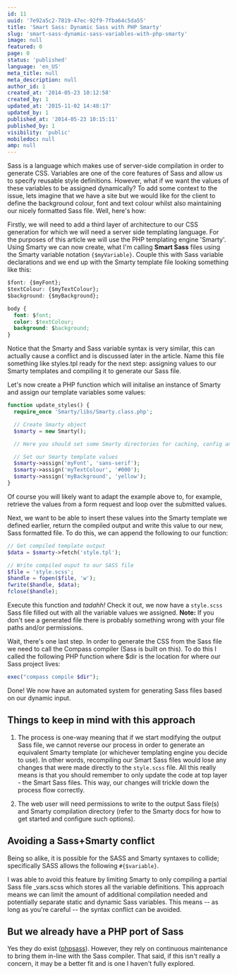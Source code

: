 ```yaml
---
id: 11
uuid: '7e92a5c2-7819-47ec-92f9-7fba64c5da55'
title: 'Smart Sass: Dynamic Sass with PHP Smarty'
slug: 'smart-sass-dynamic-sass-variables-with-php-smarty'
image: null
featured: 0
page: 0
status: 'published'
language: 'en_US'
meta_title: null
meta_description: null
author_id: 1
created_at: '2014-05-23 10:12:58'
created_by: 1
updated_at: '2015-11-02 14:48:17'
updated_by: 1
published_at: '2014-05-23 10:15:11'
published_by: 1
visibility: 'public'
mobiledoc: null
amp: null
---
```


Sass is a language which makes use of server-side compilation in order to generate CSS. Variables are one of the core features of Sass and allow us to specify reusable style definitions. However, what if we want the values of these variables to be assigned dynamically? To add some context to the issue, lets imagine that we have a site but we would like for the client to define the background colour, font and text colour whilst also maintaining our nicely formatted Sass file. Well, here's how:

Firstly, we will need to add a third layer of architecture to our CSS generation for which we will need a server side templating language. For the purposes of this article we will use the PHP templating engine 'Smarty'. Using Smarty we can now create, what I'm calling **Smart Sass** files using the Smarty variable notation `{$myVariable}`. Couple this with Sass variable declarations and we end up with the Smarty template file looking something like this:

```css
$font: {$myFont};
$textColour: {$myTextColour};
$background: {$myBackground};

body {
  font: $font;
  color: $textColour;
  background: $background;
}
```

Notice that the Smarty and Sass variable syntax is very similar, this can actually cause a conflict and is discussed later in the article. Name this file something like styles.tpl ready for the next step: assigning values to our Smarty templates and compiling it to generate our Sass file.

Let's now create a PHP function which will initalise an instance of Smarty and assign our template variables some values:

```php
function update_styles() {
  require_once 'Smarty/libs/Smarty.class.php';

  // Create Smarty object
  $smarty = new Smarty();

  // Here you should set some Smarty directories for caching, config and compiling etc.

  // Set our Smarty template values
  $smarty->assign('myFont', 'sans-serif');
  $smarty->assign('myTextColour', '#000');
  $smarty->assign('myBackground', 'yellow');
}
```

Of course you will likely want to adapt the example above to, for example, retrieve the values from a form request and loop over the submitted values.

Next, we want to be able to insert these values into the Smarty template we defined earlier, return the compiled output and write this value to our new, Sass formatted file. To do this, we can append the following to our function:

```php
// Get compiled template output
$data = $smarty->fetch('style.tpl');

// Write compiled ouput to our SASS file
$file = 'style.scss';
$handle = fopen($file, 'w');
fwrite($handle, $data);
fclose($handle);
```

Execute this function and _tadahh!_ Check it out, we now have a `style.scss` Sass file filled out with all the variable values we assigned. **Note:** If you don't see a generated file there is probably something wrong with your file paths and/or permissions.

Wait, there's one last step. In order to generate the CSS from the Sass file we need to call the Compass compiler (Sass is built on this). To do this I called the following PHP function where \$dir is the location for where our Sass project lives:

```php
exec("compass compile $dir");
```

Done! We now have an automated system for generating Sass files based on our dynamic input.

## Things to keep in mind with this approach

1. The process is one-way meaning that if we start modifying the output Sass file, we cannot reverse our process in order to generate an equivalent Smarty template (or whichever templating engine you decide to use). In other words, recompiling our Smart Sass files would lose any changes that were made directly to the `style.scss` file. All this really means is that you should remember to only update the code at top layer - the Smart Sass files. This way, our changes will trickle down the process flow correctly.

2. The web user will need permissions to write to the output Sass file(s) and Smarty compilation directory (refer to the Smarty docs for how to get started and configure such options).

## Avoiding a Sass+Smarty conflict

Being so alike, it is possible for the SASS and Smarty syntaxes to collide; specifically SASS allows the following `#{$variable}`.

I was able to avoid this feature by limiting Smarty to only compiling a partial Sass file \_vars.scss which stores all the variable definitions. This approach means we can limit the amount of additional compilation needed and potentially separate static and dynamic Sass variables. This means -- as long as you're careful -- the syntax conflict can be avoided.

## But we already have a PHP port of Sass

Yes they do exist ([phpsass](https://packagist.org/packages/richthegeek/phpsass)). However, they rely on continuous maintenance to bring them in-line with the Sass compiler. That said, if this isn't really a concern, it may be a better fit and is one I haven't fully explored.
